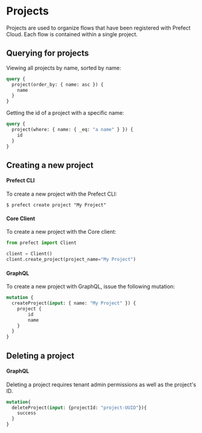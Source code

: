 # Projects

Projects are used to organize flows that have been registered with Prefect Cloud. Each flow is contained within a single project.

## Querying for projects <Badge text="GQL"/>

Viewing all projects by name, sorted by name:

```graphql
query {
  project(order_by: { name: asc }) {
    name
  }
}
```

Getting the id of a project with a specific name:

```graphql
query {
  project(where: { name: { _eq: "a name" } }) {
    id
  }
}
```

## Creating a new project

#### Prefect CLI

To create a new project with the Prefect CLI:

```
$ prefect create project "My Project"
```

#### Core Client

To create a new project with the Core client:

```python
from prefect import Client

client = Client()
client.create_project(project_name="My Project")
```

#### GraphQL <Badge text="GQL"/>

To create a new project with GraphQL, issue the following mutation:

```graphql
mutation {
  createProject(input: { name: "My Project" }) {
    project {
        id
        name
    }
  }
}
```

## Deleting a project

#### GraphQL <Badge text="GQL"/>

Deleting a project requires tenant admin permissions as well as the project's ID.
```graphql
mutation{
  deleteProject(input: {projectId: "project-UUID"}){
    success
  }
}
```
